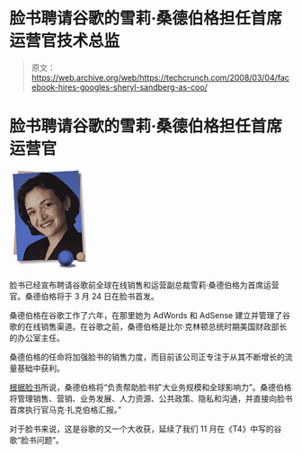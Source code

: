 # 脸书聘请谷歌的雪莉·桑德伯格担任首席运营官技术总监

> 原文：<https://web.archive.org/web/https://techcrunch.com/2008/03/04/facebook-hires-googles-sheryl-sandberg-as-coo/>

# 脸书聘请谷歌的雪莉·桑德伯格担任首席运营官

![](img/8d3bf4d65afca8d3dec288ba65561732.png)

脸书已经宣布聘请谷歌前全球在线销售和运营副总裁雪莉·桑德伯格为首席运营官。桑德伯格将于 3 月 24 日在脸书首发。

桑德伯格在谷歌工作了六年，在那里她为 AdWords 和 AdSense 建立并管理了谷歌的在线销售渠道。在谷歌之前，桑德伯格是比尔·克林顿总统时期美国财政部长的办公室主任。

桑德伯格的任命将加强脸书的销售力度，而目前该公司正专注于从其不断增长的流量基础中获利。

[根据脸书](https://web.archive.org/web/20221224173936/http://www.facebook.com/press/releases.php?p=21057)所说，桑德伯格将“负责帮助脸书扩大业务规模和全球影响力”。桑德伯格将管理销售、营销、业务发展、人力资源、公共政策、隐私和沟通，并直接向脸书首席执行官马克·扎克伯格汇报。”

对于脸书来说，这是谷歌的又一个大收获，延续了我们 11 月在《T4》中写的谷歌“脸书问题”。